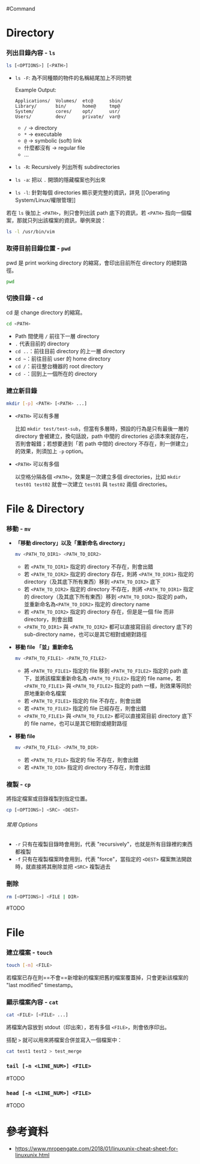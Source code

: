 #Command 

# Directory

### 列出目錄內容 - `ls`

```sh
ls [<OPTIONS>] [<PATH>]
```

- `ls -F`: 為不同種類的物件的名稱結尾加上不同符號

    Example Output:

    ```plaintext
    Applications/  Volumes/  etc@      sbin/
    Library/       bin/      home@     tmp@
    System/        cores/    opt/      usr/
    Users/         dev/      private/  var@
    ```

    - `/` $\to$ directory
    - `*` $\to$ executable
    - `@` $\to$ symbolic (soft) link
    - 什麼都沒有 $\to$ regular file
    - ...

- `ls -R`: Recursively 列出所有 subdirectories

- `ls -a`: 把以 `.` 開頭的隱藏檔案也列出來

- `ls -l`: 針對每個 directories 顯示更完整的資訊，詳見 [[Operating System/Linux/權限管理]]

若在 `ls` 後加上 `<PATH>`，則只會列出該 path 底下的資訊，若 `<PATH>` 指向一個檔案，那就只列出該檔案的資訊，舉例來說：

```bash
ls -l /usr/bin/vim
```

### 取得目前目錄位置 - `pwd`

pwd 是 print working directory 的縮寫，會印出目前所在 directory 的絕對路徑。

```bash
pwd
```

### 切換目錄 - `cd`

cd 是 change directory 的縮寫。

```sh
cd <PATH>
```

- Path 間使用 `/` 前往下一層 directory
- `.` 代表目前的 directory
- `cd ..`：前往目前 directory 的上一層 directory
- `cd ~`：前往目前 user 的 home directory
- `cd /`：前往整台機器的 root directory
- `cd -`：回到上一個所在的 directory

### 建立新目錄

```sh
mkdir [-p] <PATH> [<PATH> ...]
```

- `<PATH>` 可以有多層

    比如 `mkdir test/test-sub`，但當有多層時，預設的行為是只有最後一層的 directory 會被建立，換句話說，path 中間的 directories 必須本來就存在，否則會報錯；若想要達到「若 path 中間的 directory 不存在，則一併建立」的效果，則須加上 `-p` option。

- `<PATH>` 可以有多個

    以空格分隔各個 `<PATH>`，效果是一次建立多個 directories，比如 `mkdir test01 test02` 就會一次建立 `test01` 與 `test02` 兩個 directories。

# File & Directory

### 移動 - `mv`

- **「移動 directory」以及「重新命名 directory」**

    ```sh
    mv <PATH_TO_DIR1> <PATH_TO_DIR2>
    ```

    - 若 `<PATH_TO_DIR1>` 指定的 directory 不存在，則會出錯
    - 若 `<PATH_TO_DIR2>` 指定的 directory 存在，則將 `<PATH_TO_DIR1>` 指定的 directory（及其底下所有東西）移到 `<PATH_TO_DIR2>` 底下
    - 若 `<PATH_TO_DIR2>` 指定的 directory 不存在，則將 `<PATH_TO_DIR1>` 指定的 directory（及其底下所有東西）移到 `<PATH_TO_DIR2>` 指定的 path，並重新命名為`<PATH_TO_DIR2>` 指定的 directory name
    - 若 `<PATH_TO_DIR2>` 指定的 directory 存在，但是是一個 file 而非 directory，則會出錯
    - `<PATH_TO_DIR1>` 與 `<PATH_TO_DIR2>` 都可以直接寫目前 directory 底下的 sub-directory name，也可以是其它相對或絕對路徑

- **移動 file 「並」重新命名**

    ```sh
    mv <PATH_TO_FILE1> <PATH_TO_FILE2>
    ```

    - 將 `<PATH_TO_FILE1>` 指定的 file 移到 `<PATH_TO_FILE2>` 指定的 path 底下，並將該檔案重新命名為 `<PATH_TO_FILE2>` 指定的 file name，若 `<PATH_TO_FILE1>` 與 `<PATH_TO_FILE2>` 指定的 path 一樣，則效果等同於原地重新命名檔案
    - 若 `<PATH_TO_FILE1>` 指定的 file 不存在，則會出錯
    - 若 `<PATH_TO_FILE2>` 指定的 file 已經存在，則會出錯
    - `<PATH_TO_FILE1>` 與 `<PATH_TO_FILE2>` 都可以直接寫目前 directory 底下的 file name，也可以是其它相對或絕對路徑

- **移動 file**

    ```sh
    mv <PATH_TO_FILE> <PATH_TO_DIR>
    ```

    - 若 `<PATH_TO_FILE>` 指定的 file 不存在，則會出錯
    - 若 `<PATH_TO_DIR>` 指定的 directory 不存在，則會出錯

### 複製 - `cp`

將指定檔案或目錄複製到指定位置。

```sh
cp [<OPTIONS>] <SRC> <DEST>
```

###### 常用 Options

- `-r` 只有在複製目錄時會用到，代表 "recursively"，也就是所有目錄裡的東西都複製
- `-f` 只有在複製檔案時會用到，代表 "force"，當指定的 `<DEST>` 檔案無法開啟時，就直接將其刪除並把 `<SRC>` 複製過去

### 刪除

```sh
rm [<OPTIONS>] <FILE | DIR>
```

#TODO 

# File

### 建立檔案 - `touch`

```sh
touch [-m] <FILE>
```

若檔案已存在則==不會==新增新的檔案把舊的檔案覆蓋掉，只會更新該檔案的 "last modified" timestamp。

### 顯示檔案內容 - `cat`

```sh
cat <FILE> [<FILE> ...]
```

將檔案內容放到 stdout（印出來），若有多個 `<FILE>`，則會依序印出。

搭配 `>` 就可以用來將檔案合併並寫入一個檔案中：

```bash
cat test1 test2 > test_merge
```

### `tail [-n <LINE_NUM>] <FILE>`

#TODO 

### `head [-n <LINE_NUM>] <FILE>`

#TODO 

# 參考資料

- <https://www.mropengate.com/2018/01/linuxunix-cheat-sheet-for-linuxunix.html>
